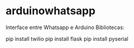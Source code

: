 # arduinowhatsapp
Interface entre Whatsapp e Arduino
Bibliotecas:

pip install twilio
pip install flask
pip install pyserial

